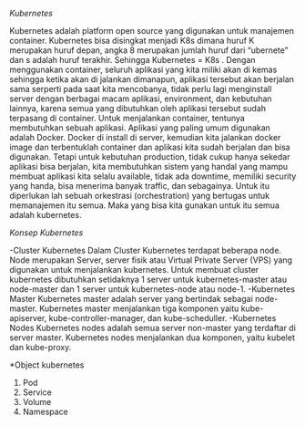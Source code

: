 *Kubernetes*

Kubernetes adalah platform open source yang digunakan untuk manajemen container. Kubernetes bisa disingkat menjadi K8s dimana huruf K merupakan huruf depan, angka 8 merupakan jumlah huruf dari “ubernete” dan s adalah huruf terakhir. Sehingga Kubernetes = K8s .
Dengan menggunakan container, seluruh aplikasi yang kita miliki akan di kemas sehingga ketika akan di jalankan dimanapun, aplikasi tersebut akan berjalan sama serperti pada saat kita mencobanya, tidak perlu lagi menginstall server dengan berbagai macam aplikasi, environment, dan kebutuhan lainnya, karena semua yang dibutuhkan oleh aplikasi tersebut sudah terpasang di container.
Untuk menjalankan container, tentunya membutuhkan sebuah aplikasi. Aplikasi yang paling umum digunakan adalah Docker. Docker di install di server, kemudian kita jalankan docker image dan terbentuklah container dan aplikasi kita sudah berjalan dan bisa digunakan.
Tetapi untuk kebutuhan production, tidak cukup hanya sekedar aplikasi bisa berjalan, kita membutuhkan sistem yang handal yang mampu membuat aplikasi kita selalu available, tidak ada downtime, memiliki security yang handa, bisa menerima banyak traffic, dan sebagainya. Untuk itu diperlukan lah sebuah orkestrasi (orchestration) yang bertugas untuk memanajemen itu semua. Maka yang bisa kita gunakan untuk itu semua adalah kubernetes.


*Konsep Kubernetes*


-Cluster Kubernetes
Dalam Cluster Kubernetes terdapat beberapa node. Node merupakan Server, server fisik atau Virtual Private Server (VPS) yang digunakan untuk menjalankan kubernetes. Untuk membuat cluster kubernetes dibutuhkan setidaknya 1 server untuk kubernetes-master atau node-master dan 1 server untuk kubernetes-node atau node-1.
-Kubernetes Master
Kubernetes master adalah server yang bertindak sebagai node-master. Kubernetes master menjalankan tiga komponen yaitu kube-apiserver, kube-controller-manager, dan kube-scheduller.
-Kubernetes Nodes
Kubernetes nodes adalah semua server non-master yang terdaftar di server master. Kubernetes nodes menjalankan dua komponen, yaitu kubelet dan kube-proxy.

*Object kubernetes
1. Pod
2. Service
3. Volume
4. Namespace
